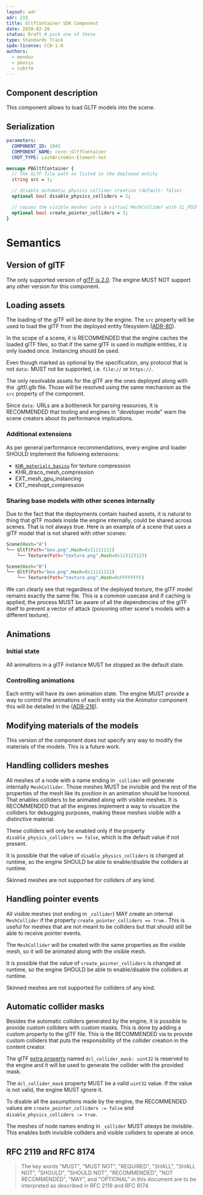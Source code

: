 ```yaml
---
layout: adr
adr: 215
title: GltfContainer SDK Component
date: 2020-02-20
status: Draft # pick one of these
type: Standards Track
spdx-license: CC0-1.0
authors:
  - menduz
  - pbosio
  - robtfm
---
```


## Component description

<!-- Human readable description of the component, what does it fix and how it affects the entities or the systems from an SDK user point of view -->

This component allows to load GLTF models into the scene.

## Serialization

<!-- Please complete the follwoing table: -->

```yaml
parameters:
  COMPONENT_ID: 1041
  COMPONENT_NAME: core::GltfContainer
  CRDT_TYPE: LastWriteWin-Element-Set
```

<!-- And provide a complete and commented protobuf serialization for the component -->

```protobuf
message PBGltfContainer {
  // the GLTF file path as listed in the deployed entity
  string src = 1;

  // disable automatic physics collider creation (default: false)
  optional bool disable_physics_colliders = 2;

  // copies the visible meshes into a virtual MeshCollider with CL_POINTER collider_mask (default: false)
  optional bool create_pointer_colliders = 3;
}
```

# Semantics

## Version of glTF

The only supported version of [glTF is 2.0](https://registry.khronos.org/glTF/specs/2.0/glTF-2.0.html). The engine MUST NOT support any other version for this component.

## Loading assets

The loading of the glTF will be done by the engine. The `src` property will be used to load the glTF from the deployed entity filesystem ([ADR-80](/adr/ADR-80)).

In the scope of a scene, it is RECOMMENDED that the engine caches the loaded glTF files, so that if the same glTF is used in multiple entities, it is only loaded once. Instancing should be used.

Even though marked as optional by the specification, any protocol that is not `data:` MUST not be supported, i.e. `file://` or `https://`.

The only resolvable assets for the glTF are the ones deployed along with the .gltf/.glb file. Those will be resolved using the same mechanism as the `src` property of the component.

Since `data:` URLs are a bottleneck for parsing resources, it is RECOMMENDED that tooling and engines in "developer mode" warn the scene creators about its performance implications.

### Additional extensions

As per general performance recommendations, every engine and loader SHOULD implement the following extensions:

- [`KHR_materials_basisu`](https://github.com/KhronosGroup/glTF/blob/main/extensions/2.0/Khronos/KHR_texture_basisu/README.md) for texture compression
- KHR_draco_mesh_compression
- EXT_mesh_gpu_instancing
- EXT_meshopt_compression

### Sharing base models with other scenes internally

Due to the fact that the deployments contain hashed assets, it is natural to thing that glTF models inside the engine internally, could be shared across scenes. That is not always true. Here is an example of a scene that uses a glTF model that is not shared with other scenes:

```rust
Scene(Hash="A")
└── Gltf(Path="box.png",Hash=0x11111111)
    └── Texture(Path="texture.png",Hash=0x123123123)

Scene(Hash="B")
└── Gltf(Path="box.png",Hash=0x11111111)
    └── Texture(Path="texture.png",Hash=0xFFFFFFFF)
```

We can clearly see that regardless of the deployed texture, the glTF model remains exactly the same file. This is a common usecase and if caching is applied, the process MUST be aware of all the dependencies of the glTF itself to prevent a vector of attack (poisoning other scene's models with a different texture).

## Animations

### Initial state

All animations in a glTF instance MUST be stopped as the default state.

### Controlling animations

Each entity will have its own animation state. The engine MUST provide a way to control the animations of each entity via the Animator component this will be detailed in the ([ADR-216](/adr/ADR-216)).

## Modifying materials of the models

This version of the component does not specify any way to modify the materials of the models. This is a future work.

## Handling colliders meshes

All meshes of a node with a name ending in `_collider` will generate internally `MeshCollider`. Those meshes MUST be invisible and the
rest of the properties of the mesh like its position in an animation should be honored. That enables colliders to be animated along with visible meshes. It is RECOMMENDED that all the engines implement a way to visualize the colliders for debugging purposes, making these meshes visible with a distinctive material.

These colliders will only be enabled only if the property `disable_physics_colliders == false`, which is the default value if not present.

It is possible that the value of `disable_physics_colliders` is changed at runtime, so the engine SHOULD be able to enable/disable the colliders at runtime.

Skinned meshes are not supported for colliders of any kind.

## Handling pointer events

All visible meshes (not ending in `_collider`) MAY create an internal `MeshCollider` if the property `create_pointer_colliders == true` . This is useful for meshes that are not meant to be colliders but that should still be able to receive pointer events.

The `MeshCollider` will be created with the same properties as the visible mesh, so it will be animated along with the visible mesh.

It is possible that the value of `create_pointer_colliders` is changed at runtime, so the engine SHOULD be able to enable/disable the colliders at runtime.

Skinned meshes are not supported for colliders of any kind.

## Automatic collider masks

Besides the automatic colliders generated by the engine, it is possible to provide custom colliders with custom masks. This is done by adding a custom property to the glTF file. This is the RECOMMENDED via to provide custom colliders that puts the responsibility of the collider creation in the content creator.

The glTF [extra property](https://registry.khronos.org/glTF/specs/2.0/glTF-2.0.html#reference-extras) named `dcl_collider_mask: uint32` is reserved to the engine and it will be used to generate the collider with the provided mask.

The `dcl_collider_mask` property MUST be a valid `uint32` value. If the value is not valid, the engine MUST ignore it.

To disable all the assumptions made by the engine, the RECOMMENDED values are `create_pointer_colliders := false` and `disable_physics_colliders := true`.

The meshes of node names ending in `_collider` MUST _always_ be invisible. This enables both invisible colliders and visible colliders to operate at once.

## RFC 2119 and RFC 8174

> The key words "MUST", "MUST NOT", "REQUIRED", "SHALL", "SHALL NOT", "SHOULD", "SHOULD NOT", "RECOMMENDED", "NOT RECOMMENDED", "MAY", and "OPTIONAL" in this document are to be interpreted as described in RFC 2119 and RFC 8174.
